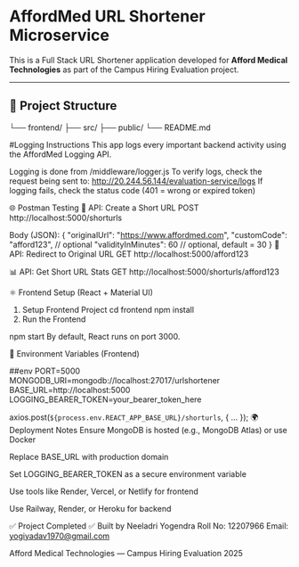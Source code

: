  # AffordMed URL Shortener Microservice

This is a Full Stack URL Shortener application developed for **Afford Medical Technologies** as part of the Campus Hiring Evaluation project.

---

## 📁 Project Structure
└── frontend/
├── src/
├── public/
└── README.md

#Logging Instructions
This app logs every important backend activity using the AffordMed Logging API.

Logging is done from /middleware/logger.js
To verify logs, check the request being sent to:
http://20.244.56.144/evaluation-service/logs
If logging fails, check the status code (401 = wrong or expired token)

🌐 Postman Testing
🚀 API: Create a Short URL
POST http://localhost:5000/shorturls

Body (JSON):
{
  "originalUrl": "https://www.affordmed.com",
  "customCode": "afford123",           // optional
  "validityInMinutes": 60              // optional, default = 30
}
🔁 API: Redirect to Original URL
GET http://localhost:5000/afford123

📊 API: Get Short URL Stats
GET http://localhost:5000/shorturls/afford123

⚛️ Frontend Setup (React + Material UI)
1. Setup Frontend Project
cd frontend
npm install
2. Run the Frontend

npm start
By default, React runs on port 3000.

🔧 Environment Variables (Frontend)

##env
PORT=5000
MONGODB_URI=mongodb://localhost:27017/urlshortener
BASE_URL=http://localhost:5000
LOGGING_BEARER_TOKEN=your_bearer_token_here

axios.post(`${process.env.REACT_APP_BASE_URL}/shorturls`, { ... });
🌍 Deployment Notes
Ensure MongoDB is hosted (e.g., MongoDB Atlas) or use Docker

Replace BASE_URL with production domain

Set LOGGING_BEARER_TOKEN as a secure environment variable

Use tools like Render, Vercel, or Netlify for frontend

Use Railway, Render, or Heroku for backend

✅ Project Completed ✅
Built by Neeladri Yogendra
Roll No: 12207966
Email: yogiyadav1970@gmail.com

Afford Medical Technologies — Campus Hiring Evaluation 2025
